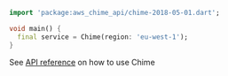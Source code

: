```dart
import 'package:aws_chime_api/chime-2018-05-01.dart';

void main() {
  final service = Chime(region: 'eu-west-1');
}
```

See [API reference](https://pub.dev/documentation/aws_chime_api/latest/chime-2018-05-01/Chime-class.html) on how to use Chime
